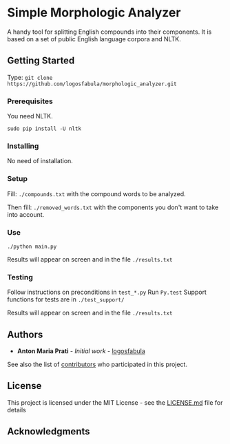 # Simple Morphologic Analyzer 

A handy tool for splitting English compounds into their components. It is based on a set of public English language corpora and NLTK.

## Getting Started

Type:
`git clone https://github.com/logosfabula/morphologic_analyzer.git`

### Prerequisites

You need NLTK.

`sudo pip install -U nltk`

### Installing

No need of installation.

### Setup

Fill: 
`./compounds.txt`
with the compound words to be analyzed.

Then fill: 
`./removed_words.txt`
with the components you don't want to take into account.

### Use

`./python main.py`

Results will appear on screen and in the file `./results.txt`

### Testing

Follow instructions on preconditions in `test_*.py`
Run `Py.test`
Support functions for tests are in `./test_support/`

Results will appear on screen and in the file `./results.txt`

## Authors

* **Anton Maria Prati** - *Initial work* - [logosfabula](https://github.com/logosfabula)

See also the list of [contributors](https://github.com/logosfabula/morphologic_analyzer/graphs/contributors) who participated in this project.

## License

This project is licensed under the MIT License - see the [LICENSE.md](LICENSE.md) file for details

## Acknowledgments




